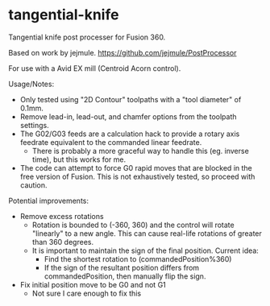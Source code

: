 # tangential-knife

Tangential knife post processer for Fusion 360.

Based on work by jejmule. https://github.com/jejmule/PostProcessor

For use with a Avid EX mill (Centroid Acorn control).

Usage/Notes:

* Only tested using "2D Contour" toolpaths with a "tool diameter" of 0.1mm.
* Remove lead-in, lead-out, and chamfer options from the toolpath settings.
* The G02/G03 feeds are a calculation hack to provide a rotary axis feedrate equivalent to the commanded linear feedrate.
    * There is probably a more graceful way to handle this (eg. inverse time), but this works for me.
* The code can attempt to force G0 rapid moves that are blocked in the free version of Fusion. This is not exhaustively tested, so proceed with caution.

Potential improvements:
* Remove excess rotations
    * Rotation is bounded to (-360, 360) and the control will rotate "linearly" to a new angle. This can cause real-life rotations of greater than 360 degrees.
    * It is important to maintain the sign of the final position. Current idea:
        * Find the shortest rotation to (commandedPosition%360)
        * If the sign of the resultant position differs from commandedPosition, then manually flip the sign.
* Fix initial position move to be G0 and not G1
    * Not sure I care enough to fix this